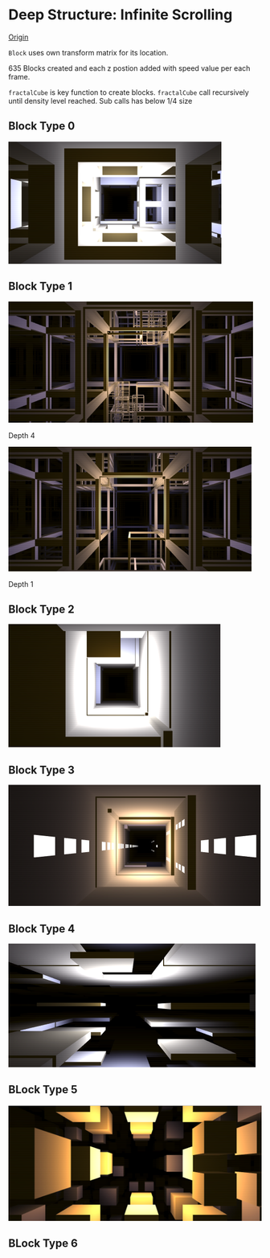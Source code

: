 Deep Structure: Infinite Scrolling
===

[Origin](https://codepen.io/ge1doot/pen/brqZNX)

`Block` uses own transform matrix for its location.

635 Blocks created and each z postion added with speed value per each frame.

`fractalCube` is key function to create blocks.
`fractalCube` call recursively until density level reached.
Sub calls has below 1/4 size

## Block Type 0

![](2017-12-04-11-45-44.png)

## Block Type 1

![](2017-12-04-11-47-32.png)

Depth 4

![](2017-12-04-12-52-02.png)

Depth 1

## Block Type 2

![](2017-12-04-12-55-53.png)

## Block Type 3

![](2017-12-04-12-56-37.png)

## Block Type 4

![](2017-12-04-12-57-07.png)

## BLock Type 5

![](2017-12-04-12-59-43.png)

## BLock Type 6